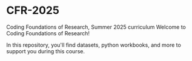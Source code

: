 # CFR-2025
Coding Foundations of Research, Summer 2025 curriculum
Welcome to Coding Foundations of Research! 

In this repository, you'll find datasets, python workbooks, and more to support you during this course.
